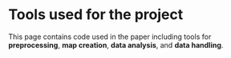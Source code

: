 # Tools used for the project

This page contains code used in the paper including tools for **preprocessing**, **map creation**, **data analysis**, and **data handling**.
